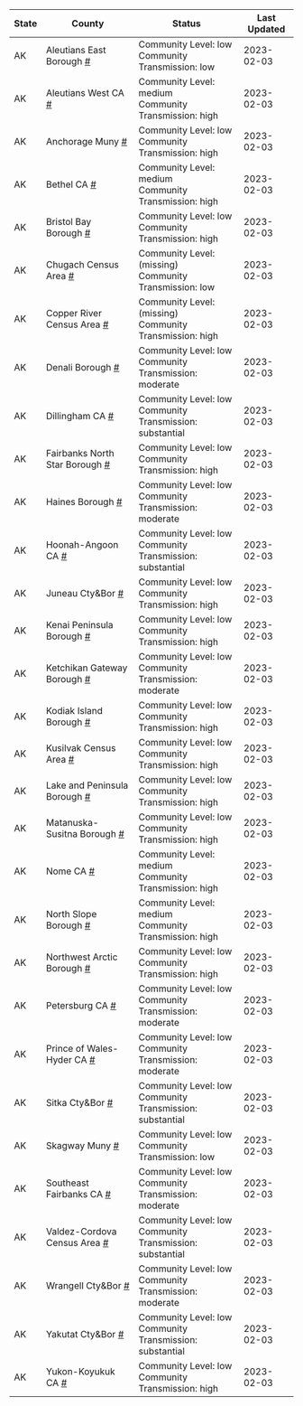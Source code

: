 State | County | Status | Last Updated
--- | --- | --- | --- 
AK | Aleutians East Borough <a href="#aleutians_east_borough">#</a> | <a name="aleutians_east_borough"></a>Community Level: low<br/>Community Transmission: low | 2023-02-03
AK | Aleutians West CA <a href="#aleutians_west_ca">#</a> | <a name="aleutians_west_ca"></a>Community Level: medium<br/>Community Transmission: high | 2023-02-03
AK | Anchorage Muny <a href="#anchorage_muny">#</a> | <a name="anchorage_muny"></a>Community Level: low<br/>Community Transmission: high | 2023-02-03
AK | Bethel CA <a href="#bethel_ca">#</a> | <a name="bethel_ca"></a>Community Level: medium<br/>Community Transmission: high | 2023-02-03
AK | Bristol Bay Borough <a href="#bristol_bay_borough">#</a> | <a name="bristol_bay_borough"></a>Community Level: low<br/>Community Transmission: high | 2023-02-03
AK | Chugach Census Area <a href="#chugach_census_area">#</a> | <a name="chugach_census_area"></a>Community Level: (missing)<br/>Community Transmission: low | 2023-02-03
AK | Copper River Census Area <a href="#copper_river_census_area">#</a> | <a name="copper_river_census_area"></a>Community Level: (missing)<br/>Community Transmission: high | 2023-02-03
AK | Denali Borough <a href="#denali_borough">#</a> | <a name="denali_borough"></a>Community Level: low<br/>Community Transmission: moderate | 2023-02-03
AK | Dillingham CA <a href="#dillingham_ca">#</a> | <a name="dillingham_ca"></a>Community Level: low<br/>Community Transmission: substantial | 2023-02-03
AK | Fairbanks North Star Borough <a href="#fairbanks_north_star_borough">#</a> | <a name="fairbanks_north_star_borough"></a>Community Level: low<br/>Community Transmission: high | 2023-02-03
AK | Haines Borough <a href="#haines_borough">#</a> | <a name="haines_borough"></a>Community Level: low<br/>Community Transmission: moderate | 2023-02-03
AK | Hoonah-Angoon CA <a href="#hoonah-angoon_ca">#</a> | <a name="hoonah-angoon_ca"></a>Community Level: low<br/>Community Transmission: substantial | 2023-02-03
AK | Juneau Cty&Bor <a href="#juneau_cty&bor">#</a> | <a name="juneau_cty&bor"></a>Community Level: low<br/>Community Transmission: high | 2023-02-03
AK | Kenai Peninsula Borough <a href="#kenai_peninsula_borough">#</a> | <a name="kenai_peninsula_borough"></a>Community Level: low<br/>Community Transmission: high | 2023-02-03
AK | Ketchikan Gateway Borough <a href="#ketchikan_gateway_borough">#</a> | <a name="ketchikan_gateway_borough"></a>Community Level: low<br/>Community Transmission: moderate | 2023-02-03
AK | Kodiak Island Borough <a href="#kodiak_island_borough">#</a> | <a name="kodiak_island_borough"></a>Community Level: low<br/>Community Transmission: high | 2023-02-03
AK | Kusilvak Census Area <a href="#kusilvak_census_area">#</a> | <a name="kusilvak_census_area"></a>Community Level: low<br/>Community Transmission: high | 2023-02-03
AK | Lake and Peninsula Borough <a href="#lake_and_peninsula_borough">#</a> | <a name="lake_and_peninsula_borough"></a>Community Level: low<br/>Community Transmission: high | 2023-02-03
AK | Matanuska-Susitna Borough <a href="#matanuska-susitna_borough">#</a> | <a name="matanuska-susitna_borough"></a>Community Level: low<br/>Community Transmission: high | 2023-02-03
AK | Nome CA <a href="#nome_ca">#</a> | <a name="nome_ca"></a>Community Level: medium<br/>Community Transmission: high | 2023-02-03
AK | North Slope Borough <a href="#north_slope_borough">#</a> | <a name="north_slope_borough"></a>Community Level: medium<br/>Community Transmission: high | 2023-02-03
AK | Northwest Arctic Borough <a href="#northwest_arctic_borough">#</a> | <a name="northwest_arctic_borough"></a>Community Level: low<br/>Community Transmission: high | 2023-02-03
AK | Petersburg CA <a href="#petersburg_ca">#</a> | <a name="petersburg_ca"></a>Community Level: low<br/>Community Transmission: moderate | 2023-02-03
AK | Prince of Wales-Hyder CA <a href="#prince_of_wales-hyder_ca">#</a> | <a name="prince_of_wales-hyder_ca"></a>Community Level: low<br/>Community Transmission: moderate | 2023-02-03
AK | Sitka Cty&Bor <a href="#sitka_cty&bor">#</a> | <a name="sitka_cty&bor"></a>Community Level: low<br/>Community Transmission: substantial | 2023-02-03
AK | Skagway Muny <a href="#skagway_muny">#</a> | <a name="skagway_muny"></a>Community Level: low<br/>Community Transmission: low | 2023-02-03
AK | Southeast Fairbanks CA <a href="#southeast_fairbanks_ca">#</a> | <a name="southeast_fairbanks_ca"></a>Community Level: low<br/>Community Transmission: moderate | 2023-02-03
AK | Valdez-Cordova Census Area <a href="#valdez-cordova_census_area">#</a> | <a name="valdez-cordova_census_area"></a>Community Level: low<br/>Community Transmission: substantial | 2023-02-03
AK | Wrangell Cty&Bor <a href="#wrangell_cty&bor">#</a> | <a name="wrangell_cty&bor"></a>Community Level: low<br/>Community Transmission: moderate | 2023-02-03
AK | Yakutat Cty&Bor <a href="#yakutat_cty&bor">#</a> | <a name="yakutat_cty&bor"></a>Community Level: low<br/>Community Transmission: substantial | 2023-02-03
AK | Yukon-Koyukuk CA <a href="#yukon-koyukuk_ca">#</a> | <a name="yukon-koyukuk_ca"></a>Community Level: low<br/>Community Transmission: high | 2023-02-03
